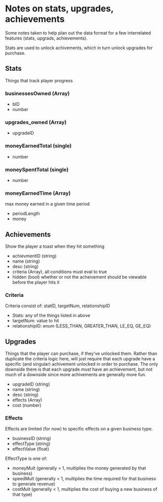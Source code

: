 # Notes on stats, upgrades, achievements

Some notes taken to help plan out the data format for a few interrelated features (stats, upgrads, achievements). 

Stats are used to unlock achivements, which in turn unlock upgrades for purchase.

## Stats

Things that track player progress

### businessesOwned (Array)
- bID
- number

### upgrades_owned (Array)
- upgradeID

### moneyEarnedTotal (single)
- number

### moneySpentTotal (single)
- number

### moneyEarnedTime (Array) 
max money earned in a given time period
- periodLength
- money

## Achievements
Show the player a toast when they hit something
- achievmentID (string)
- name (string)
- desc (string)
- criteria (Array), all conditions must eval to true
- hidden (bool) whether or not the acheivement should be viewable before the player hits it

### Criteria
Criteria consist of: statID, targetNum, relationshipID

- Stats: any of the things listed in above
- targetNum: value to hit
- relationshipID: enum (LESS_THAN, GREATER_THAN, LE_EQ, GE_EQ)


## Upgrades
Things that the player can purchase, if they've unlocked them. Rather than duplicate the criteria logic here, will just require that each upgrade have a specific (and singular) achivement unlocked in order to purchase. The only downside there is that each upgrade *must* have an achievement, but not much of a downside since more achivements are generally more fun.

- upgradeID (string)
- name (string)
- desc (string)
- effects (Array)
- cost (number)

### Effects
Effects are limited (for now) to specific effects on a given business type.

- businessID (string)
- effectType (string)
- effectValue (float)

EffectType is one of:

- moneyMult (generally > 1, multiplies the money generated by that business)
- speedMult (generally < 1, multiplies the time required for that business to generate revenue)
- costMult (generally < 1, multiplies the cost of buying a new business of that type)

